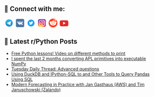 ## 🔎 Connect with me:
[<img src="https://github.com/bullbesh/bullbesh/blob/main/images/Telegram.png" width="32" height="32" />](https://t.me/bullbesh)
[<img src="https://github.com/bullbesh/bullbesh/blob/main/images/VK.png" width="32" height="32" />](https://vk.com/bullbesh)
[<img src="https://github.com/bullbesh/bullbesh/blob/main/images/Twitter.png" width="32" height="32" />](https://twitter.com/bullbesh1)
[<img src="https://github.com/bullbesh/bullbesh/blob/main/images/Instagram.png" width="32" height="32" />](https://www.instagram.com/bullbesh)
[<img src="https://github.com/bullbesh/bullbesh/blob/main/images/Reddit.png" width="32" height="32" />](https://www.reddit.com/user/bullbesh)
[<img src="https://github.com/bullbesh/bullbesh/blob/main/images/YouTube.png" width="32" height="32" />](https://www.youtube.com/channel/UCtfjRs6uzgq5mfm8S06WTcg)

## 📕 Latest r/Python Posts
<!-- BLOG-POST-LIST:START -->
- [Free Python lessons! Video on different methods to print](https://www.reddit.com/r/Python/comments/z7ewv2/free_python_lessons_video_on_different_methods_to/)
- [I spent the last 2 months converting APL primitives into executable NumPy](https://www.reddit.com/r/Python/comments/z7doen/i_spent_the_last_2_months_converting_apl/)
- [Tuesday Daily Thread: Advanced questions](https://www.reddit.com/r/Python/comments/z7d8im/tuesday_daily_thread_advanced_questions/)
- [Using DuckDB and IPython-SQL to and Other Tools to Query Pandas Using SQL](https://www.reddit.com/r/Python/comments/z78h79/using_duckdb_and_ipythonsql_to_and_other_tools_to/)
- [Modern Forecasting in Practice with Jan Gasthaus &lpar;AWS&rpar; and Tim Januschowski &lpar;Zalando&rpar;](https://www.reddit.com/r/Python/comments/z76k3w/modern_forecasting_in_practice_with_jan_gasthaus/)
<!-- BLOG-POST-LIST:END -->

